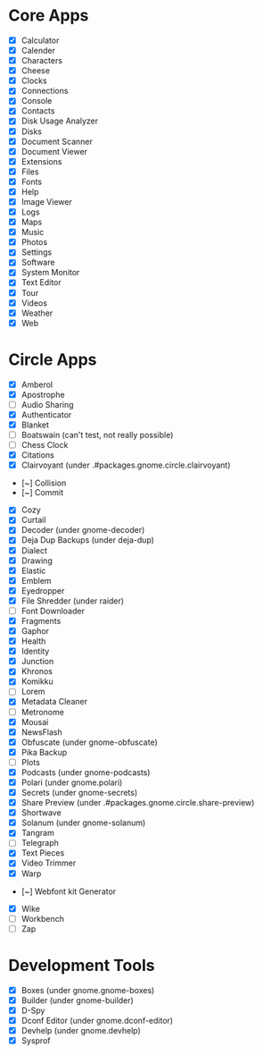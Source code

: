 # Core Apps
- [x] Calculator
- [x] Calender
- [x] Characters
- [x] Cheese
- [x] Clocks
- [x] Connections
- [x] Console
- [x] Contacts
- [x] Disk Usage Analyzer
- [x] Disks
- [x] Document Scanner
- [x] Document Viewer
- [x] Extensions
- [x] Files
- [x] Fonts
- [x] Help
- [x] Image Viewer
- [x] Logs
- [x] Maps
- [x] Music
- [x] Photos
- [x] Settings
- [x] Software
- [x] System Monitor
- [x] Text Editor
- [x] Tour
- [x] Videos
- [x] Weather
- [x] Web

# Circle Apps
- [x] Amberol
- [x] Apostrophe
- [ ] Audio Sharing
- [x] Authenticator
- [x] Blanket
- [ ] Boatswain (can't test, not really possible)
- [ ] Chess Clock
- [x] Citations
- [x] Clairvoyant (under .#packages.gnome.circle.clairvoyant)
- [~] Collision
- [~] Commit
- [x] Cozy
- [x] Curtail
- [x] Decoder (under gnome-decoder)
- [x] Deja Dup Backups (under deja-dup)
- [x] Dialect
- [x] Drawing
- [x] Elastic
- [x] Emblem
- [x] Eyedropper
- [x] File Shredder (under raider)
- [ ] Font Downloader
- [x] Fragments
- [x] Gaphor
- [x] Health
- [x] Identity
- [x] Junction
- [x] Khronos
- [x] Komikku
- [ ] Lorem
- [x] Metadata Cleaner
- [ ] Metronome
- [x] Mousai
- [x] NewsFlash
- [x] Obfuscate (under gnome-obfuscate)
- [x] Pika Backup
- [ ] Plots
- [x] Podcasts (under gnome-podcasts)
- [x] Polari (under gnome.polari)
- [x] Secrets (under gnome-secrets)
- [x] Share Preview (under .#packages.gnome.circle.share-preview)
- [x] Shortwave 
- [x] Solanum (under gnome-solanum)
- [x] Tangram
- [ ] Telegraph
- [x] Text Pieces
- [x] Video Trimmer
- [x] Warp
- [~] Webfont kit Generator
- [x] Wike
- [ ] Workbench
- [ ] Zap

# Development Tools
- [x] Boxes (under gnome.gnome-boxes)
- [x] Builder (under gnome-builder)
- [x] D-Spy
- [x] Dconf Editor (under gnome.dconf-editor)
- [x] Devhelp (under gnome.devhelp)
- [x] Sysprof